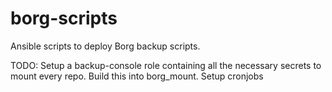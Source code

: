 # borg-scripts

Ansible scripts to deploy Borg backup scripts.

TODO:
Setup a backup-console role containing all the necessary secrets
to mount every repo. Build this into borg_mount.
Setup cronjobs
